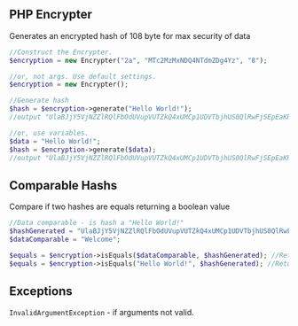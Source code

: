 ## PHP Encrypter

Generates an encrypted hash of 108 byte for max security of data

```php
//Construct the Encrypter.
$encryption = new Encrypter("2a", "MTc2MzMxNDQ4NTdmZDg4Yz", "8");

//or, not args. Use default settings.
$encryption = new Encrypter();

//Generate hash
$hash = $encryption->generate("Hello World!");
//output "UlaBJjY5VjNZZlRQlFbOdUVupVUTZkQ4xUMCp1UDVTbjhUS0QlRwFjSEpEaKRUQ0oUR1UkWzA3TlxWVwQlbwZUTwUTVaNDZO1EbWNzVXZVM"

//or, use variables.
$data = "Hello World!";
$hash = $encryption->generate($data);
//output "UlaBJjY5VjNZZlRQlFbOdUVupVUTZkQ4xUMCp1UDVTbjhUS0QlRwFjSEpEaKRUQ0oUR1UkWzA3TlxWVwQlbwZUTwUTVaNDZO1EbWNzVXZVM";


```

## Comparable Hashs

Compare if two hashes are equals returning a boolean value

```php
//Data comparable - is hash a "Hello World!"
$hashGenerated = "UlaBJjY5VjNZZlRQlFbOdUVupVUTZkQ4xUMCp1UDVTbjhUS0QlRwFjSEpEaKRUQ0oUR1UkWzA3TlxWVwQlbwZUTwUTVaNDZO1EbWNzVXZVM";
$dataComparable = "Welcome";

$equals = $encryption->isEquals($dataComparable, $hashGenerated); //Return false, because "Hello World!" !== "Welcome".
$equals = $encryption->isEquals("Hello World!", $hashGenerated); //Return true, because "Hello World!" === "Hello World!".


```

## Exceptions
`InvalidArgumentException` - if arguments not valid.
